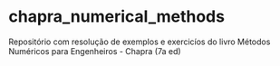 # chapra_numerical_methods
Repositório com resolução de exemplos e exercicíos do livro Métodos Numéricos para Engenheiros - Chapra (7a ed)
